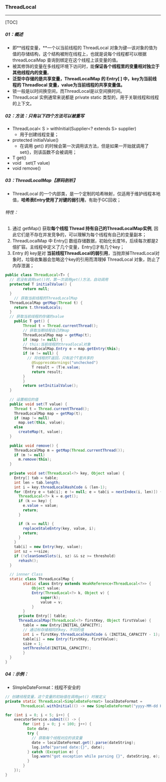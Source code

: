 ### ThreadLocal <T>

------

[TOC]

##### 01：概述

- 即**线程变量，**一个以当前线程的 ThreadLocal 对象为键—该对象的值为值的存储结构，这个结构被附在线程上，也就是说每个线程都可以根据 threadLocalMap 查询到绑定在这个线程上该变量的值。
- 被其修饰的变量在多线程环境下访问时，能**保证各个线程里的变量相对独立于其他线程内的变量**。
- **泛型中存储的是共享变量，ThreadLocalMap 的 Entry[ ] 中，key为当前线程的 Threadlocal 变量，value为当前线程的共享变量值。**
- 锁一般是以时间换空间，而ThreadLocal是以空间换时间。
- ThreadLocal 实例通常来说都是 private static 类型的，用于关联线程和线程的上下文。

##### 02：方法：只有以下四个方法可以被重写

- ThreadLocal< S > withInitial(Supplier<? extends S> supplier)
  - 用于创建线程变量；
- protected initialValue() 
  - 在调用 get() 的时候会第一次调用该方法，但是如果一开始就调用了set()，则该函数不会被调用；
- T   get()
- void`  `set(T value)
- void remove()

##### 03：ThreadLocalMap【原码剖析】

- ThreadLocal 的一个内部类，是一个定制的哈希映射，仅适用于维护线程本地值，**哈希表Entry使用了对键的弱引用**，有助于GC回收；

###### 特性：

1. 通过 getMap() 获取**每个线程 Thread 持有自己的ThreadLocalMap实例**, 因此它们是不存在并发竞争的，可以理解为每个线程有自己的变量副本；
2. ThreadLocalMap 中 Entry[] 数组存储数据，初始化长度16，后续每次都是2倍扩容。主线程中定义了几个变量，Entry[]才有几个key；
3. Entry 的 key是对 **当前线程ThreadLocal的弱引用**，当抛弃掉ThreadLocal对象时，垃圾收集器会忽略这个key的引用而清理掉 ThreadLocal 对象，防止了内存泄漏；

```java
public class ThreadLocal<T> {
  // 若没有调用set()时，第一次调用get()方法，自动调用
  protected T initialValue() {
        return null;
  }
 	// 获取当前线程的ThreadLocalMap
  ThreadLocalMap getMap(Thread t) {
    return t.threadLocals;
  }
  // 获取当前线程的存储的value
	public T get() {
  		Thread t = Thread.currentThread();
    	// 获取当期线程自己的map
    	ThreadLocalMap map = getMap(t);
    	if (map != null) {
        // this:当前线程的threadlocal对象
      	ThreadLocalMap.Entry e = map.getEntry(this);
      	if (e != null) {
          // 将线程的T返回，只有这个T是共享的
        	@SuppressWarnings("unchecked")
        	T result = (T)e.value;
        	return result;
      	}
   		}
   		return setInitialValue();
  }
	
  // 设置相应的值
  public void set(T value) {
    Thread t = Thread.currentThread();
    ThreadLocalMap map = getMap(t);
    if (map != null)
      map.set(this, value);
    else
      createMap(t, value);
  }
  
  public void remove() {
    ThreadLocalMap m = getMap(Thread.currentThread());
    if (m != null)
      m.remove(this);
  }
  
  private void set(ThreadLocal<?> key, Object value) {
    Entry[] tab = table;
    int len = tab.length;
    int i = key.threadLocalHashCode & (len-1);
    for (Entry e = tab[i]; e != null; e = tab[i = nextIndex(i, len)]) {
      ThreadLocal<?> k = e.get();
      if (k == key) {
        e.value = value;
        return;
      }

      if (k == null) {
        replaceStaleEntry(key, value, i);
        return;
      }
    }
    tab[i] = new Entry(key, value);
    int sz = ++size;
    if (!cleanSomeSlots(i, sz) && sz >= threshold)
      rehash();
  }
  
  // innner Class
  static class ThreadLocalMap {
        static class Entry extends WeakReference<ThreadLocal<?>> {
            Object value;
            Entry(ThreadLocal<?> k, Object v) {
                super(k);
                value = v;
            }
        }
      private Entry[] table;
      ThreadLocalMap(ThreadLocal<?> firstKey, Object firstValue) {
        table = new Entry[INITIAL_CAPACITY];
        // 通过标存储相同的key，不同的值
        int i = firstKey.threadLocalHashCode & (INITIAL_CAPACITY - 1);
        table[i] = new Entry(firstKey, firstValue);
        size = 1;
        setThreshold(INITIAL_CAPACITY);
    	}
  }
}
```

##### 04：示例：

- SImpleDateFormat：线程不安全的

```java
// 创建线程变量，这个变量的初始值在调用get() 时被定义
private static ThreadLocal<SimpleDateFormat> localDateFormat =
       ThreadLocal.withInitial(() -> new SimpleDateFormat("yyyy-MM-dd HH:mm:ss.SSS"));

for (int i = 0; i < 5; i++) {
    executorService.submit(() -> {
        for (int j = 0; j < 100; j++) {
          Date date;
          try {
            // 获取每个线程对应的该变量
            date = localDateFormat.get().parse(dateString);
            log.info("parsed date:{}", date);
          } catch (Exception e) {
            log.warn("got exception while parsing {}", dateString, e);
          }
        }
    });
}
```

